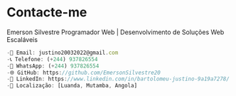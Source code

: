 # Contacte-me
Emerson Silvestre
Programador Web | Desenvolvimento de Soluções Web Escaláveis
```js
-📧 Email: justino20032022@gmail.com
-📞 Telefone: (+244) 937826554
-📱 WhatsApp: (+244) 937826554
-🌐 GitHub: https://github.com/EmersonSilvestre20
-💼 LinkedIn: https://www.linkedin.com/in/bartolomeu-justino-9a19a7278/
-📍 Localização: [Luanda, Mutamba, Angola] 
